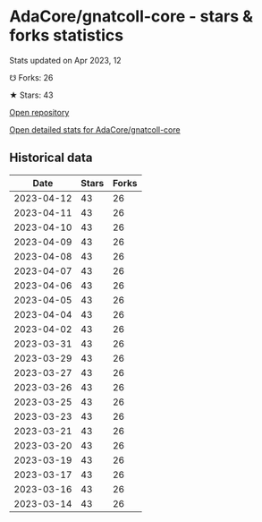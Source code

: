 # AdaCore/gnatcoll-core - stars & forks statistics

Stats updated on Apr 2023, 12

☋ Forks: 26

★ Stars: 43

[Open repository](https://github.com/AdaCore/gnatcoll-core)

[Open detailed stats for AdaCore/gnatcoll-core](https://reviewgithub.com/rep/AdaCore/gnatcoll-core)

## Historical data
| Date | Stars | Forks |
|------|-------|-------|
| 2023-04-12 | 43 | 26 | 
| 2023-04-11 | 43 | 26 | 
| 2023-04-10 | 43 | 26 | 
| 2023-04-09 | 43 | 26 | 
| 2023-04-08 | 43 | 26 | 
| 2023-04-07 | 43 | 26 | 
| 2023-04-06 | 43 | 26 | 
| 2023-04-05 | 43 | 26 | 
| 2023-04-04 | 43 | 26 | 
| 2023-04-02 | 43 | 26 | 
| 2023-03-31 | 43 | 26 | 
| 2023-03-29 | 43 | 26 | 
| 2023-03-27 | 43 | 26 | 
| 2023-03-26 | 43 | 26 | 
| 2023-03-25 | 43 | 26 | 
| 2023-03-23 | 43 | 26 | 
| 2023-03-21 | 43 | 26 | 
| 2023-03-20 | 43 | 26 | 
| 2023-03-19 | 43 | 26 | 
| 2023-03-17 | 43 | 26 | 
| 2023-03-16 | 43 | 26 | 
| 2023-03-14 | 43 | 26 | 

